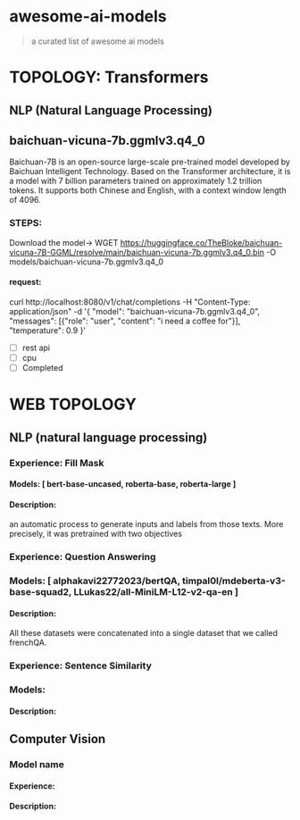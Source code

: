 # awesome-ai-models

> a curated list of awesome ai models

# TOPOLOGY: Transformers

## NLP (Natural Language Processing)

## baichuan-vicuna-7b.ggmlv3.q4_0

Baichuan-7B is an open-source large-scale pre-trained model developed by Baichuan Intelligent Technology. Based on the Transformer architecture, it is a model with 7 billion parameters trained on approximately 1.2 trillion tokens. It supports both Chinese and English, with a context window length of 4096.

### STEPS:

Download the model-> WGET https://huggingface.co/TheBloke/baichuan-vicuna-7B-GGML/resolve/main/baichuan-vicuna-7b.ggmlv3.q4_0.bin -O models/baichuan-vicuna-7b.ggmlv3.q4_0

#### request:

curl http://localhost:8080/v1/chat/completions -H "Content-Type: application/json" -d '{
"model": "baichuan-vicuna-7b.ggmlv3.q4_0",
"messages": [{"role": "user", "content": "i need a coffee for"}],
"temperature": 0.9
}'

- [ ] rest api
- [ ] cpu
- [ ] Completed

# WEB TOPOLOGY

## NLP (natural language processing)

### Experience: Fill Mask

#### Models: [ bert-base-uncased, roberta-base, roberta-large ]

#### Description:

an automatic process to generate inputs and labels from those texts. More precisely, it was pretrained with two objectives

### Experience: Question Answering

### Models: [ alphakavi22772023/bertQA, timpal0l/mdeberta-v3-base-squad2, LLukas22/all-MiniLM-L12-v2-qa-en ]

#### Description:

All these datasets were concatenated into a single dataset that we called frenchQA.

### Experience: Sentence Similarity

### Models:

#### Description:

## Computer Vision

### Model name

#### Experience:

#### Description:
